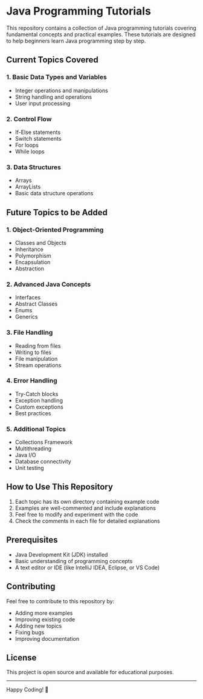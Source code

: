 # Java Programming Tutorials

This repository contains a collection of Java programming tutorials covering fundamental concepts and practical examples. These tutorials are designed to help beginners learn Java programming step by step.

## Current Topics Covered

### 1. Basic Data Types and Variables
- Integer operations and manipulations
- String handling and operations
- User input processing

### 2. Control Flow
- If-Else statements
- Switch statements
- For loops
- While loops

### 3. Data Structures
- Arrays
- ArrayLists
- Basic data structure operations

## Future Topics to be Added

### 1. Object-Oriented Programming
- Classes and Objects
- Inheritance
- Polymorphism
- Encapsulation
- Abstraction

### 2. Advanced Java Concepts
- Interfaces
- Abstract Classes
- Enums
- Generics

### 3. File Handling
- Reading from files
- Writing to files
- File manipulation
- Stream operations

### 4. Error Handling
- Try-Catch blocks
- Exception handling
- Custom exceptions
- Best practices

### 5. Additional Topics
- Collections Framework
- Multithreading
- Java I/O
- Database connectivity
- Unit testing

## How to Use This Repository

1. Each topic has its own directory containing example code
2. Examples are well-commented and include explanations
3. Feel free to modify and experiment with the code
4. Check the comments in each file for detailed explanations

## Prerequisites

- Java Development Kit (JDK) installed
- Basic understanding of programming concepts
- A text editor or IDE (like IntelliJ IDEA, Eclipse, or VS Code)

## Contributing

Feel free to contribute to this repository by:
- Adding more examples
- Improving existing code
- Adding new topics
- Fixing bugs
- Improving documentation

## License

This project is open source and available for educational purposes.

---

Happy Coding! 🚀 